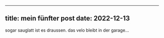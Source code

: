 
---
title: mein fünfter post
date: 2022-12-13 
---

sogar sauglatt ist es draussen. das velo bleibt in der garage...
